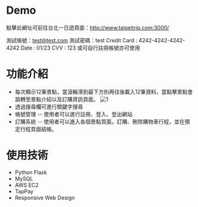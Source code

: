 # Demo
點擊此網址可前往台北一日遊頁面：http://www.taipeitrip.com:3000/

測試帳號：test@test.com
測試密碼：test
Credit Card : 4242-4242-4242-4242
Date : 01/23
CVV : 123
或可自行註冊帳號亦可使用

# 功能介紹
- 每次顯示12筆景點，當滾輪滑到最下方則再往後載入12筆資料，當點擊景點會跳轉至景點介紹以及訂購資訊頁面。
![1](https://imgur.com/5XqT006)
- 透過搜尋欄可進行關鍵字搜尋
![]()
- 帳號管理
-- 使用者可以進行註冊、登入、登出網站
![]()
- 訂購系統
-- 使用者可以進入各個景點頁面，訂購、刪除購物車行程，並在預定行程頁面結帳。

# 使用技術
- Python Flask
- MySQL
- AWS EC2
- TapPay
- Responsive Web Design
